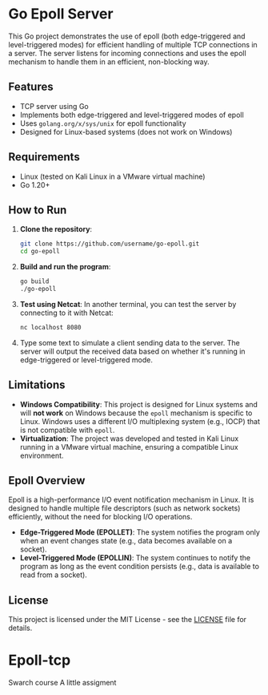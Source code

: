 # Go Epoll Server

This Go project demonstrates the use of epoll (both edge-triggered and level-triggered modes) for efficient handling of multiple TCP connections in a server. The server listens for incoming connections and uses the epoll mechanism to handle them in an efficient, non-blocking way.

## Features
- TCP server using Go
- Implements both edge-triggered and level-triggered modes of epoll
- Uses `golang.org/x/sys/unix` for epoll functionality
- Designed for Linux-based systems (does not work on Windows)

## Requirements
- Linux (tested on Kali Linux in a VMware virtual machine)
- Go 1.20+

## How to Run
1. **Clone the repository**:
    ```bash
    git clone https://github.com/username/go-epoll.git
    cd go-epoll
    ```

2. **Build and run the program**:
    ```bash
    go build
    ./go-epoll
    ```

3. **Test using Netcat**:
    In another terminal, you can test the server by connecting to it with Netcat:
    ```bash
    nc localhost 8080
    ```

4. Type some text to simulate a client sending data to the server. The server will output the received data based on whether it's running in edge-triggered or level-triggered mode.

## Limitations
- **Windows Compatibility**: This project is designed for Linux systems and will **not work** on Windows because the `epoll` mechanism is specific to Linux. Windows uses a different I/O multiplexing system (e.g., IOCP) that is not compatible with `epoll`.
- **Virtualization**: The project was developed and tested in Kali Linux running in a VMware virtual machine, ensuring a compatible Linux environment.

## Epoll Overview
Epoll is a high-performance I/O event notification mechanism in Linux. It is designed to handle multiple file descriptors (such as network sockets) efficiently, without the need for blocking I/O operations. 

- **Edge-Triggered Mode (EPOLLET)**: The system notifies the program only when an event changes state (e.g., data becomes available on a socket).
- **Level-Triggered Mode (EPOLLIN)**: The system continues to notify the program as long as the event condition persists (e.g., data is available to read from a socket).

## License
This project is licensed under the MIT License - see the [LICENSE](LICENSE) file for details.
# Epoll-tcp
Swarch course A little assigment
